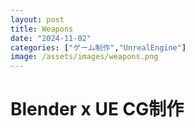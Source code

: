 ```yaml
---
layout: post
title: Weapons
date: "2024-11-02"
categories: ["ゲーム制作","UnrealEngine"]
image: /assets/images/weapons.png
---
```


# Blender x UE CG制作
